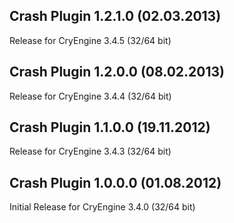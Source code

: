 Crash Plugin 1.2.1.0 (02.03.2013)
---------------------------
Release for CryEngine 3.4.5 (32/64 bit)

Crash Plugin 1.2.0.0 (08.02.2013)
---------------------------
Release for CryEngine 3.4.4 (32/64 bit)

Crash Plugin 1.1.0.0 (19.11.2012)
---------------------------
Release for CryEngine 3.4.3 (32/64 bit)

Crash Plugin 1.0.0.0 (01.08.2012)
---------------------------
Initial Release for CryEngine 3.4.0 (32/64 bit)
